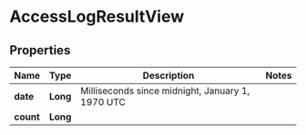 

# AccessLogResultView


## Properties

| Name | Type | Description | Notes |
|------------ | ------------- | ------------- | -------------|
|**date** | **Long** | Milliseconds since midnight, January 1, 1970 UTC |  |
|**count** | **Long** |  |  |



